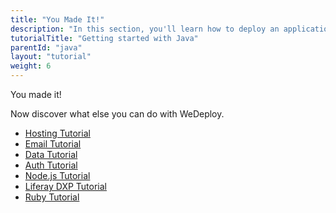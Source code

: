 ```yaml
---
title: "You Made It!"
description: "In this section, you'll learn how to deploy an application using Java."
tutorialTitle: "Getting started with Java"
parentId: "java"
layout: "tutorial"
weight: 6
---
```


<div class="notfound">
	<div class="notfound-icon">
		<span class="icon-16-thumb-up"></span>
	</div>
	<p class="notfound-text">You made it!</p>
	<p>Now discover what else you can do with WeDeploy.</p>
	<ul class="checklist">
		<li><a href="/tutorials/hosting/get-started/">Hosting Tutorial</a></li>
		<li><a href="/tutorials/email-web/get-started/">Email Tutorial</a></li>
		<li><a href="/tutorials/data-web/get-started/">Data Tutorial</a></li>
		<li><a href="/tutorials/auth-web/get-started/">Auth Tutorial</a></li>
		<li><a href="/tutorials/nodejs/get-started/">Node.js Tutorial</a></li>
		<li><a href="/tutorials/liferay-dxp/get-started/">Liferay DXP Tutorial</a></li>
		<li><a href="/tutorials/ruby/get-started/">Ruby Tutorial</a></li>
	</ul>
</div>

